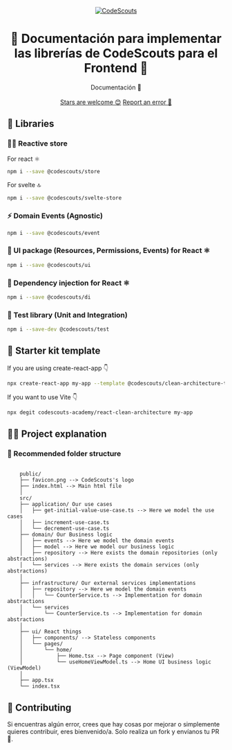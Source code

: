 <p align="center">
  <a href="https://www.codescouts.academy/" target="_blank">
    <img alt="CodeScouts" src="https://www.codescouts.academy/images/logo-all-yellow.png" />
  </a>
</p>

<h1 align="center">
 📄 Documentación para implementar las librerías de CodeScouts para el Frontend 🚀
</h1>

<p align="center">
  Documentación 📄
  <br />
  <br />
  <a href="https://github.com/codescouts-academy/clean-architecture-libraries/stargazers">Stars are welcome 😊</a>
  <a href="https://github.com/codescouts-academy/clean-architecture-libraries/issues">Report an error 🐛</a>
</p>

## 🚀 Libraries

### 🧑‍🚀 Reactive store

For react ⚛️

```sh
npm i --save @codescouts/store
```

For svelte 🔝

```sh
npm i --save @codescouts/svelte-store
```

### ⚡ Domain Events (Agnostic)

```sh
npm i --save @codescouts/event
```

### 🤘 UI package (Resources, Permissions, Events) for React ⚛️

```sh
npm i --save @codescouts/ui
```

### 💉 Dependency injection for React ⚛️

```sh
npm i --save @codescouts/di
```

### 🧪 Test library (Unit and Integration)

```sh
npm i --save-dev @codescouts/test
```

## 📃 Starter kit template

If you are using create-react-app 👇
```sh
npx create-react-app my-app --template @codescouts/clean-architecture-template
```

If you want to use Vite 👇
```sh
npx degit codescouts-academy/react-clean-architecture my-app
```

## 👩‍💻 Project explanation

### 📁 Recommended folder structure

```

    public/
    ├── favicon.png --> CodeScouts's logo
    ├── index.html --> Main html file
    │
    src/
    ├── application/ Our use cases
    │   ├── get-initial-value-use-case.ts --> Here we model the use cases
    │   ├── increment-use-case.ts
    │   └── decrement-use-case.ts
    ├── domain/ Our Business logic
    │   ├── events --> Here we model the domain events
    │   ├── model --> Here we model our business logic
    │   ├── repository --> Here exists the domain repositories (only abstractions)
    │   └── services --> Here exists the domain services (only abstractions)
    │
    ├── infrastructure/ Our external services implementations
    │   ├── repository --> Here we model the domain events
    │   │   └── CounterService.ts --> Implementation for domain abstractions
    │   └── services
    │       └── CounterService.ts --> Implementation for domain abstractions
    │
    ├── ui/ React things
    │   ├── components/ --> Stateless components
    │   └── pages/
    │       └── home/
    │           ├── Home.tsx --> Page component (View)
    │           └── useHomeViewModel.ts --> Home UI business logic (ViewModel)
    │
    ├── app.tsx
    └── index.tsx
```

## 🤔 Contributing

Si encuentras algún error, crees que hay cosas por mejorar o simplemente quieres contribuir, eres bienvenido/a.
Solo realiza un fork y envíanos tu PR 🙏.
